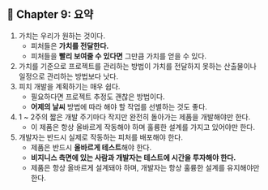## 🌈 Chapter 9: 요약

1. 가치는 우리가 원하는 것이다. 
    - 피처들은 **가치를 전달한다.**
    - 피처들을 **빨리 보여줄 수 있다면** 그만큼 가치를 얻을 수 있다.
2. 가치를 기준으로 프로젝트를 관리하는 방법이 가치를 전달하지 못하는 산출물이나 일정으로 관리하는 방법보다 낫다.
3. 피치 개발을 계획하기는 매우 쉽다.
    - 필요하다면 프로젝트 추정도 괜찮은 방법이다.
    - **어제의 날씨** 방법에 따라 해야 할 작업를 선별하는 것도 좋다.
4. 1 ~ 2주의 짧은 개발 주기마다 작지만 완전히 돌아가는 제품을 개발해야만 한다.
    - 이 제품은 항상 올바르게 작동해야 하며 훌륭한 설계를 가지고 있어야만 한다.
5. 개발자는 반드시 실제로 작동하는 피처를 배포해야 한다.
    -  제품은 반드시 **올바르게 테스트**해야 한다.
    -  **비지니스 측면에 있는 사람과 개발자는 테스트에 시간을 투자해야 한다.**
    -  제품은 항상 올바르게 설계돼야 하며, 개발자는 항상 훌륭한 설계를 유지해야만 한다.